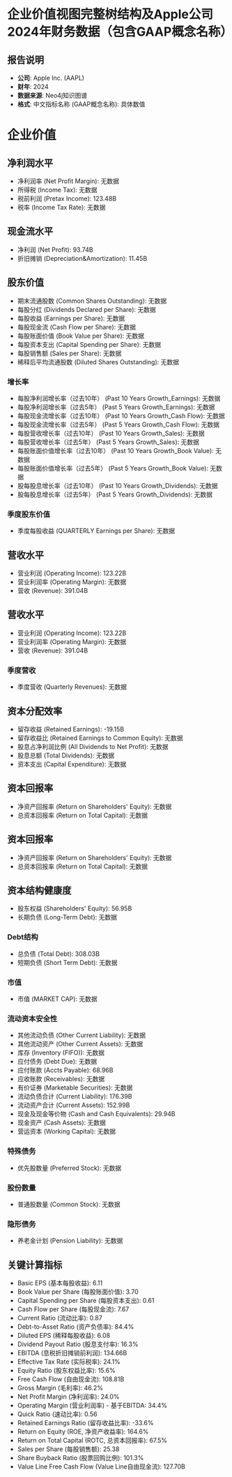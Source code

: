 # 企业价值视图完整树结构及Apple公司2024年财务数据（包含GAAP概念名称）

## 报告说明
- **公司**: Apple Inc. (AAPL)
- **财年**: 2024
- **数据来源**: Neo4j知识图谱
- **格式**: 中文指标名称 (GAAP概念名称): 具体数值

# 企业价值

## 净利润水平
- 净利润率 (Net Profit Margin): 无数据
- 所得税 (Income Tax): 无数据
- 税前利润 (Pretax Income): 123.48B
- 税率 (Income Tax Rate): 无数据

## 现金流水平
- 净利润 (Net Profit): 93.74B
- 折旧摊销 (Depreciation&Amortization): 11.45B

## 股东价值
- 期末流通股数 (Common Shares Outstanding): 无数据
- 每股分红 (Dividends Declared per Share): 无数据
- 每股收益 (Earnings per Share): 无数据
- 每股现金流 (Cash Flow per Share): 无数据
- 每股账面价值 (Book Value per Share): 无数据
- 每股资本支出 (Capital Spending per Share): 无数据
- 每股销售额 (Sales per Share): 无数据
- 稀释后平均流通股数 (Diluted Shares Outstanding): 无数据

### 增长率
- 每股净利润增长率（过去10年） (Past 10 Years Growth_Earnings): 无数据
- 每股净利润增长率（过去5年） (Past 5 Years Growth_Earnings): 无数据
- 每股现金流增长率（过去10年） (Past 10 Years Growth_Cash Flow): 无数据
- 每股现金流增长率（过去5年） (Past 5 Years Growth_Cash Flow): 无数据
- 每股营收增长率（过去10年） (Past 10 Years Growth_Sales): 无数据
- 每股营收增长率（过去5年） (Past 5 Years Growth_Sales): 无数据
- 每股账面价值增长率（过去10年） (Past 10 Years Growth_Book Value): 无数据
- 每股账面价值增长率（过去5年） (Past 5 Years Growth_Book Value): 无数据
- 股每股息增长率（过去10年） (Past 10 Years Growth_Dividends): 无数据
- 股每股息增长率（过去5年） (Past 5 Years Growth_Dividends): 无数据

### 季度股东价值
- 季度每股收益 (QUARTERLY Earnings per Share): 无数据

## 营收水平
- 营业利润 (Operating Income): 123.22B
- 营业利润率 (Operating Margin): 无数据
- 营收 (Revenue): 391.04B

## 营收水平
- 营业利润 (Operating Income): 123.22B
- 营业利润率 (Operating Margin): 无数据
- 营收 (Revenue): 391.04B

### 季度营收
- 季度营收 (Quarterly Revenues): 无数据

## 资本分配效率
- 留存收益 (Retained Earnings): -19.15B
- 留存收益比 (Retained Earnings to Common Equity): 无数据
- 股息占净利润比例 (All Dividends to Net Profit): 无数据
- 股息总额 (Total Dividends): 无数据
- 资本支出 (Capital Expenditure): 无数据

## 资本回报率
- 净资产回报率 (Return on Shareholders' Equity): 无数据
- 总资本回报率 (Return on Total Capital): 无数据

## 资本回报率
- 净资产回报率 (Return on Shareholders' Equity): 无数据
- 总资本回报率 (Return on Total Capital): 无数据

## 资本结构健康度
- 股东权益 (Shareholders' Equity): 56.95B
- 长期负债 (Long-Term Debt): 无数据

### Debt结构
- 总负债 (Total Debt): 308.03B
- 短期负债 (Short Term Debt): 无数据

### 市值
- 市值 (MARKET CAP): 无数据

### 流动资本安全性
- 其他流动负债 (Other Current Liability): 无数据
- 其他流动资产 (Other Current Assets): 无数据
- 库存 (Inventory (FIFO)): 无数据
- 应付债务 (Debt Due): 无数据
- 应付账款 (Accts Payable): 68.96B
- 应收账款 (Receivables): 无数据
- 有价证券 (Marketable Securities): 无数据
- 流动负债合计 (Current Liability): 176.39B
- 流动资产合计 (Current Assets): 152.99B
- 现金及现金等价物 (Cash and Cash Equivalents): 29.94B
- 现金资产 (Cash Assets): 无数据
- 营运资本 (Working Capital): 无数据

### 特殊债务
- 优先股数量 (Preferred Stock): 无数据

### 股份数量
- 普通股数量 (Common Stock): 无数据

### 隐形债务
- 养老金计划 (Pension Liability): 无数据

## 关键计算指标
- Basic EPS (基本每股收益): 6.11
- Book Value per Share (每股账面价值): 3.70
- Capital Spending per Share (每股资本支出): 0.61
- Cash Flow per Share (每股现金流): 7.67
- Current Ratio (流动比率): 0.87
- Debt-to-Asset Ratio (资产负债率): 84.4%
- Diluted EPS (稀释每股收益): 6.08
- Dividend Payout Ratio (股息支付率): 16.3%
- EBITDA (息税折旧摊销前利润): 134.66B
- Effective Tax Rate (实际税率): 24.1%
- Equity Ratio (股东权益比率): 15.6%
- Free Cash Flow (自由现金流): 108.81B
- Gross Margin (毛利率): 46.2%
- Net Profit Margin (净利润率): 24.0%
- Operating Margin (营业利润率) - 基于EBITDA: 34.4%
- Quick Ratio (速动比率): 0.56
- Retained Earnings Ratio (留存收益比率): -33.6%
- Return on Equity (ROE, 净资产收益率): 164.6%
- Return on Total Capital (ROTC, 总资本回报率): 67.5%
- Sales per Share (每股销售额): 25.38
- Share Buyback Ratio (股票回购比例): 101.3%
- Value Line Free Cash Flow (Value Line自由现金流): 127.70B
